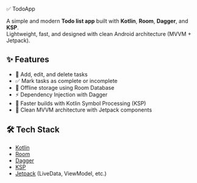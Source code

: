  ✅ TodoApp

A simple and modern **Todo list app** built with **Kotlin**, **Room**, **Dagger**, and **KSP**.  
Lightweight, fast, and designed with clean Android architecture (MVVM + Jetpack).



## ✨ Features
- 📝 Add, edit, and delete tasks  
- ✅ Mark tasks as complete or incomplete  
- 💾 Offline storage using Room Database  
- ⚡ Dependency Injection with Dagger  
- 🚀 Faster builds with Kotlin Symbol Processing (KSP)  
- 🎨 Clean MVVM architecture with Jetpack components  



## 🛠️ Tech Stack
- [Kotlin](https://kotlinlang.org/)  
- [Room](https://developer.android.com/training/data-storage/room)  
- [Dagger](https://dagger.dev/)  
- [KSP](https://kotlinlang.org/docs/ksp-overview.html)  
- [Jetpack](https://developer.android.com/jetpack) (LiveData, ViewModel, etc.)  

